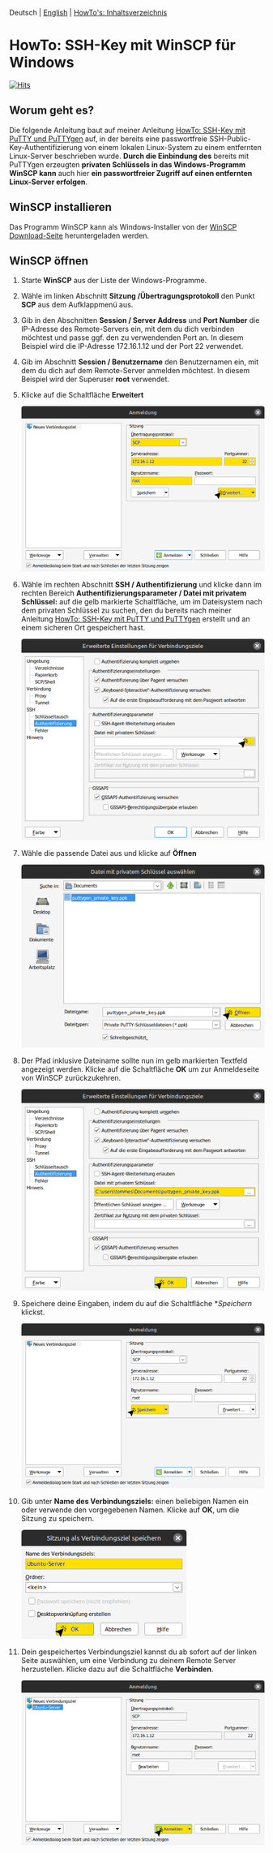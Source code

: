 Deutsch | [English](README_en.md) | [HowTo's: Inhaltsverzeichnis](https://github.com/toafez/Tutorials)

# HowTo: SSH-Key mit WinSCP für Windows
[![Hits](https://hits.seeyoufarm.com/api/count/incr/badge.svg?url=https%3A%2F%2Fgithub.com%2Ftoafez%2FHowTo_Windows.SSH.WinSCP&count_bg=%2379C83D&title_bg=%23555555&icon=&icon_color=%23E7E7E7&title=hits&edge_flat=false)](https://hits.seeyoufarm.com)

## Worum geht es?
Die folgende Anleitung baut auf meiner Anleitung [HowTo: SSH-Key mit PuTTY und PuTTYgen](https://github.com/toafez/HowTo_Windows.SSH.PuTTY.PuTTYgen) auf, in der bereits eine passwortfreie SSH-Public-Key-Authentifizierung von einem lokalen Linux-System zu einem entfernten Linux-Server beschrieben wurde. **Durch die Einbindung des** bereits mit PuTTYgen erzeugten **privaten Schlüssels in das Windows-Programm WinSCP kann** auch hier **ein passwortfreier Zugriff auf einen entfernten Linux-Server erfolgen**.

## WinSCP installieren
Das Programm WinSCP kann als Windows-Installer von der [WinSCP Download-Seite](https://winscp.net/eng/download.php) heruntergeladen werden.

## WinSCP öffnen
1. Starte **WinSCP** aus der Liste der Windows-Programme.
2. Wähle im linken Abschnitt **Sitzung /Übertragungsprotokoll** den Punkt **SCP** aus dem Aufklappmenü aus.
3. Gib in den Abschnitten **Session / Server Address** und **Port Number** die IP-Adresse des Remote-Servers ein, mit dem du dich verbinden möchtest und passe ggf. den zu verwendenden Port an. In diesem Beispiel wird die IP-Adresse 172.16.1.12 und der Port 22 verwendet.
4.  Gib im Abschnitt **Session / Benutzername** den Benutzernamen ein, mit dem du dich auf dem Remote-Server anmelden möchtest. In diesem Beispiel wird der Superuser **root** verwendet.
5. Klicke auf die Schaltfläche **Erweitert**

    ![01_WinSCP_Configuration](/images/01_WinSCP_Configuration.png)

6. Wähle im rechten Abschnitt **SSH / Authentifizierung** und klicke dann im rechten Bereich **Authentifizierungsparameter / Datei mit privatem Schlüssel:** auf die gelb markierte Schaltfläche, um im Dateisystem nach dem privaten Schlüssel zu suchen, den du bereits nach meiner Anleitung [HowTo: SSH-Key mit PuTTY und PuTTYgen](https://github.com/toafez/HowTo_Windows.SSH.PuTTY.PuTTYgen) erstellt und an einem sicheren Ort gespeichert hast.

    ![02_WinSCP_Configuration](/images/02_WinSCP_Configuration.png)

7. Wähle die passende Datei aus und klicke auf **Öffnen**

    ![03_WinSCP_Configuration](/images/03_WinSCP_Configuration.png)

8. Der Pfad inklusive Dateiname sollte nun im gelb markierten Textfeld angezeigt werden. Klicke auf die Schaltfläche **OK** um zur Anmeldeseite von WinSCP zurückzukehren.

    ![04_WinSCP_Configuration](/images/04_WinSCP_Configuration.png)

9. Speichere deine Eingaben, indem du auf die Schaltfläche **Speichern* klickst.

    ![05_WinSCP_Configuration](/images/05_WinSCP_Configuration.png)

10. Gib unter **Name des Verbindungsziels:** einen beliebigen Namen ein oder verwende den vorgegebenen Namen. Klicke auf **OK**, um die Sitzung zu speichern.

    ![06_WinSCP_Configuration](/images/06_WinSCP_Configuration.png)

11. Dein gespeichertes Verbindungsziel kannst du ab sofort auf der linken Seite auswählen, um eine Verbindung zu deinem Remote Server herzustellen. Klicke dazu auf die Schaltfläche **Verbinden**.

    ![07_WinSCP_Configuration](/images/07_WinSCP_Configuration.png)



